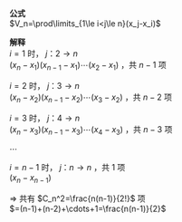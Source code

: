 **公式**  
$V_n=\prod\limits_{1\le i<j\le n}(x_j-x_i)$  
  
**解释**  
$i=1$ 时， $j：2\to n$  
$(x_n-x_1)(x_{n-1}-x_1)\cdots(x_2-x_1)$ ，共 $n-1$ 项  
  
$i=2$ 时， $j：3\to n$  
$(x_n-x_2)(x_{n-1}-x_2)\cdots(x_3-x_2)$ ，共 $n-2$ 项  
  
$i=3$ 时， $j：4\to n$  
$(x_n-x_3)(x_{n-1}-x_3)\cdots(x_4-x_3)$ ，共 $n-3$ 项  
  
$\cdots$  
  
$i=n-1$ 时， $j：n\to n$ ，共 $1$ 项  
$(x_n-x_{n-1})$  
  
$\Rightarrow$ 共有 $C_n^2=\frac{n(n-1)}{2!}$ 项  
$=(n-1)+(n-2)+\cdots+1=\frac{n(n-1)}{2}$  
